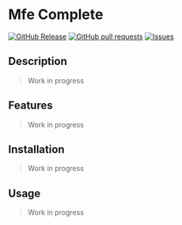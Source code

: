# Mfe Complete
[![GitHub Release](https://img.shields.io/github/release/zjayers/mfe.complete.svg?style=flat)](https://github.com/zjayers/mfe.complete/releases)
[![GitHub pull requests](https://img.shields.io/github/issues-pr/zjayers/mfe.complete.svg?style=flat)](https://github.com/zjayers/mfe.complete/pulls)
[![Issues](https://img.shields.io/github/issues-raw/zjayers/mfe.complete.svg?maxAge=25000)](https://github.com/zjayers/mfe.complete/issues)

## Description

> Work in progress

## Features

> Work in progress

## Installation

> Work in progress

## Usage

> Work in progress
